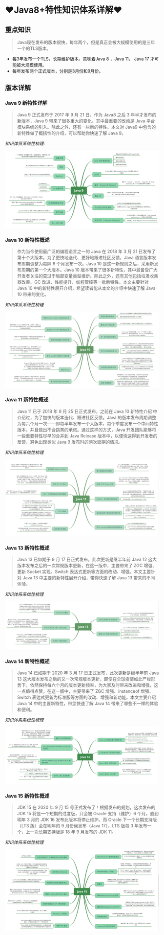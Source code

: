 # ♥Java8+特性知识体系详解♥

## 重点知识

> Java现在发布的版本很快，每年两个，但是真正会被大规模使用的是三年一个的TLS版本。

- 每3年发布一个TLS，长期维护版本。意味着Java 8 ，Java 11， Java 17 才可能被大规模使用。
- 每年发布两个正式版本，分别是3月份和9月份。

## 版本详解

### Java 9 新特性详解

> Java 9 正式发布于 2017 年 9 月 21 日。作为 Java8 之后 3 年半才发布的新版本，Java 9 带来了很多重大的变化。其中最重要的改动是 Java 平台模块系统的引入。除此之外，还有一些新的特性。本文对 Java9 中包含的新特性做了概括性的介绍，可以帮助你快速了解 Java 9。

*知识体系系统性梳理*:

![java-9](Images/java-9.png)

### Java 10 新特性概述

> 作为当今使用最广泛的编程语言之一的 Java 在 2018 年 3 月 21 日发布了第十个大版本。为了更快地迭代、更好地跟进社区反馈，Java 语言版本发布周期调整为每隔 6 个月发布一次。Java 10 是这一新规则之后，采用新发布周期的第一个大版本。Java 10 版本带来了很多新特性，其中最备受广大开发者关注的莫过于局部变量类型推断。除此之外，还有其他包括垃圾收集器改善、GC 改进、性能提升、线程管控等一批新特性。本文主要针对 Java 10 中的新特性展开介绍，希望读者能从本文的介绍中快速了解 Java 10 带来的变化。

*知识体系系统性梳理*

![java-10](Images/java-10.jpg)

### Java 11 新特性概述

> Java 11 已于 2018 年 9 月 25 日正式发布，之前在 Java 10 新特性介绍 中介绍过，为了加快的版本迭代、跟进社区反馈，Java 的版本发布周期调整为每六个月一次——即每半年发布一个大版本，每个季度发布一个中间特性版本，并且做出不会跳票的承诺。通过这样的方式，Java 开发团队能够将一些重要特性尽早的合并到 Java Release 版本中，以便快速得到开发者的反馈，避免出现类似 Java 9 发布时的两次延期的情况。

*知识体系系统性梳理*

![java-11](Images/java-11.jpg)

### Java 13 新特性概述

> Java 13 已如期于 9 月 17 日正式发布，此次更新是继半年前 Java 12 这大版本发布之后的一次常规版本更新，在这一版中，主要带来了 ZGC 增强、更新 Socket 实现、Switch 表达式更新等方面的改动、增强。本文主要针对 Java 13 中主要的新特性展开介绍，带你快速了解 Java 13 带来的不同体验。

*知识体系系统性梳理*

![java-13](Images/java-13.jpg)

### Java 14 新特性概述

> Java 14 已如期于 2020 年 3 月 17 日正式发布，此次更新是继半年前 Java 13 这大版本发布之后的又一次常规版本更新，即便在全球疫情如此严峻形势下，依然保持每六个月的版本更新频率，为大家及时带来改进和增强，这一点值得点赞。在这一版中，主要带来了 ZGC 增强、instanceof 增强、Switch 表达式更新为标准版等方面的改动、增强和新功能。本文主要介绍 Java 14 中的主要新特性，带您快速了解 Java 14 带来了哪些不一样的体验和便利。

*知识体系系统性梳理*

![java-14](Images/java-14.png)

### Java 15 新特性概述

> JDK 15 在 2020 年 9 月 15 号正式发布了！根据发布的规划，这次发布的 JDK 15 将是一个短期的过度版，只会被 Oracle 支持（维护）6 个月，直到明年 3 月的 JDK 16 发布此版本将停止维护。而 Oracle 下一个长期支持版（LTS 版）会在明年的 9 月份候发布（Java 17），LTS 版每 3 年发布一个，上一次长期支持版是 18 年 9 月发布的 JDK 11。

*知识体系系统性梳理*

![java-15](Images/java-15.png)

